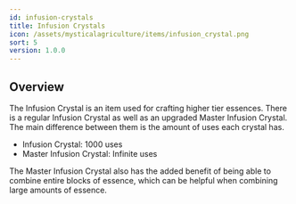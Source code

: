 ```yaml
---
id: infusion-crystals
title: Infusion Crystals
icon: /assets/mysticalagriculture/items/infusion_crystal.png
sort: 5
version: 1.0.0
---
```


## Overview

The Infusion Crystal is an item used for crafting higher tier essences. There is a regular Infusion Crystal as well as an upgraded Master Infusion Crystal. The main difference between them is the amount of uses each crystal has.

- Infusion Crystal: 1000 uses
- Master Infusion Crystal: Infinite uses

The Master Infusion Crystal also has the added benefit of being able to combine entire blocks of essence, which can be helpful when combining large amounts of essence.
